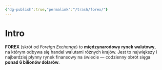 ```yaml
---
{"dg-publish":true,"permalink":"/trash/forex/"}
---
```


# Intro
**FOREX** (skrót od _Foreign Exchange_) to **międzynarodowy rynek walutowy**, na którym odbywa się handel walutami różnych krajów. Jest to największy i najbardziej płynny rynek finansowy na świecie — codzienny obrót sięga **ponad 6 bilionów dolarów**.
